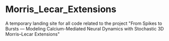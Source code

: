 # Morris_Lecar_Extensions
A temporary landing site for all code related to the project "From Spikes to Bursts — Modeling Calcium-Mediated Neural Dynamics with Stochastic 3D Morris–Lecar Extensions"
